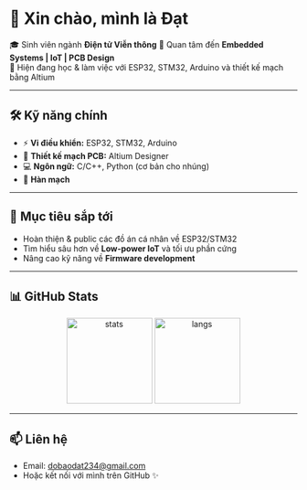 # 👋 Xin chào, mình là Đạt  

🎓 Sinh viên ngành **Điện tử Viễn thông** 
🔧 Quan tâm đến **Embedded Systems | IoT | PCB Design**  
🌱 Hiện đang học & làm việc với ESP32, STM32, Arduino và thiết kế mạch bằng Altium  

---

## 🛠️ Kỹ năng chính
- ⚡ **Vi điều khiển:** ESP32, STM32, Arduino  
- 📐 **Thiết kế mạch PCB:** Altium Designer  
- 💻 **Ngôn ngữ:** C/C++, Python (cơ bản cho nhúng)  
- 🔧 **Hàn mạch**
---

## 🚀 Mục tiêu sắp tới
- Hoàn thiện & public các đồ án cá nhân về ESP32/STM32  
- Tìm hiểu sâu hơn về **Low-power IoT** và tối ưu phần cứng  
- Nâng cao kỹ năng về **Firmware development**  

---

## 📊 GitHub Stats
<p align="center">
  <img src="https://github-readme-stats.vercel.app/api?username=Datnewlevel&show_icons=true&theme=radical" alt="stats" height="150"/>
  <img src="https://github-readme-stats.vercel.app/api/top-langs/?username=Datnewlevel&layout=compact&theme=radical" alt="langs" height="150"/>
</p>

---

## 📫 Liên hệ
- Email: dobaodat234@gmail.com
- Hoặc kết nối với mình trên GitHub ✨  
